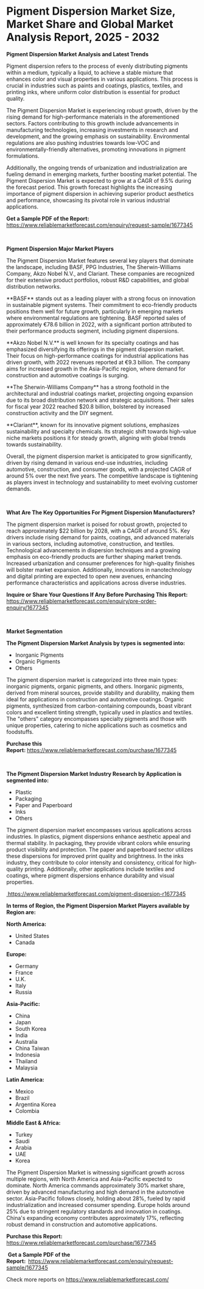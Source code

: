 <p><h1>Pigment Dispersion Market Size, Market Share and Global Market Analysis Report, 2025 - 2032</h1></p><p><strong>Pigment Dispersion Market Analysis and Latest Trends</strong></p>
<p><p>Pigment dispersion refers to the process of evenly distributing pigments within a medium, typically a liquid, to achieve a stable mixture that enhances color and visual properties in various applications. This process is crucial in industries such as paints and coatings, plastics, textiles, and printing inks, where uniform color distribution is essential for product quality.</p><p>The Pigment Dispersion Market is experiencing robust growth, driven by the rising demand for high-performance materials in the aforementioned sectors. Factors contributing to this growth include advancements in manufacturing technologies, increasing investments in research and development, and the growing emphasis on sustainability. Environmental regulations are also pushing industries towards low-VOC and environmentally-friendly alternatives, promoting innovations in pigment formulations.</p><p>Additionally, the ongoing trends of urbanization and industrialization are fueling demand in emerging markets, further boosting market potential. The Pigment Dispersion Market is expected to grow at a CAGR of 9.5% during the forecast period. This growth forecast highlights the increasing importance of pigment dispersion in achieving superior product aesthetics and performance, showcasing its pivotal role in various industrial applications.</p></p>
<p><strong>Get a Sample PDF of the Report:&nbsp;</strong> <a href="https://www.reliablemarketforecast.com/enquiry/request-sample/1677345?utm_campaign=3307&utm_medium=2&utm_source=Github&utm_content=ia&utm_term=31032025&utm_id=pigment-dispersion">https://www.reliablemarketforecast.com/enquiry/request-sample/1677345</a></p>
<p>&nbsp;</p>
<p><strong>Pigment Dispersion Major Market Players</strong></p>
<p><p>The Pigment Dispersion Market features several key players that dominate the landscape, including BASF, PPG Industries, The Sherwin-Williams Company, Akzo Nobel N.V., and Clariant. These companies are recognized for their extensive product portfolios, robust R&D capabilities, and global distribution networks.</p><p>**BASF** stands out as a leading player with a strong focus on innovation in sustainable pigment systems. Their commitment to eco-friendly products positions them well for future growth, particularly in emerging markets where environmental regulations are tightening. BASF reported sales of approximately €78.6 billion in 2022, with a significant portion attributed to their performance products segment, including pigment dispersions.</p><p>**Akzo Nobel N.V.** is well known for its specialty coatings and has emphasized diversifying its offerings in the pigment dispersion market. Their focus on high-performance coatings for industrial applications has driven growth, with 2022 revenues reported at €9.3 billion. The company aims for increased growth in the Asia-Pacific region, where demand for construction and automotive coatings is surging.</p><p>**The Sherwin-Williams Company** has a strong foothold in the architectural and industrial coatings market, projecting ongoing expansion due to its broad distribution network and strategic acquisitions. Their sales for fiscal year 2022 reached $20.8 billion, bolstered by increased construction activity and the DIY segment.</p><p>**Clariant**, known for its innovative pigment solutions, emphasizes sustainability and specialty chemicals. Its strategic shift towards high-value niche markets positions it for steady growth, aligning with global trends towards sustainability.</p><p>Overall, the pigment dispersion market is anticipated to grow significantly, driven by rising demand in various end-use industries, including automotive, construction, and consumer goods, with a projected CAGR of around 5% over the next five years. The competitive landscape is tightening as players invest in technology and sustainability to meet evolving customer demands.</p></p>
<p>&nbsp;</p>
<p><strong>What Are The Key Opportunities For Pigment Dispersion Manufacturers?</strong></p>
<p><p>The pigment dispersion market is poised for robust growth, projected to reach approximately $22 billion by 2028, with a CAGR of around 5%. Key drivers include rising demand for paints, coatings, and advanced materials in various sectors, including automotive, construction, and textiles. Technological advancements in dispersion techniques and a growing emphasis on eco-friendly products are further shaping market trends. Increased urbanization and consumer preferences for high-quality finishes will bolster market expansion. Additionally, innovations in nanotechnology and digital printing are expected to open new avenues, enhancing performance characteristics and applications across diverse industries.</p></p>
<p><strong>Inquire or Share Your Questions If Any Before Purchasing This Report:</strong> <a href="https://www.reliablemarketforecast.com/enquiry/pre-order-enquiry/1677345?utm_campaign=3307&utm_medium=2&utm_source=Github&utm_content=ia&utm_term=31032025&utm_id=pigment-dispersion">https://www.reliablemarketforecast.com/enquiry/pre-order-enquiry/1677345</a></p>
<p>&nbsp;</p>
<p><strong>Market Segmentation</strong></p>
<p><strong>The Pigment Dispersion Market Analysis by types is segmented into:</strong></p>
<p><ul><li>Inorganic Pigments</li><li>Organic Pigments</li><li>Others</li></ul></p>
<p><p>The pigment dispersion market is categorized into three main types: inorganic pigments, organic pigments, and others. Inorganic pigments, derived from mineral sources, provide stability and durability, making them ideal for applications in construction and automotive coatings. Organic pigments, synthesized from carbon-containing compounds, boast vibrant colors and excellent tinting strength, typically used in plastics and textiles. The "others" category encompasses specialty pigments and those with unique properties, catering to niche applications such as cosmetics and foodstuffs.</p></p>
<p><strong>Purchase this Report:&nbsp;</strong><a href="https://www.reliablemarketforecast.com/purchase/1677345?utm_campaign=3307&utm_medium=2&utm_source=Github&utm_content=ia&utm_term=31032025&utm_id=pigment-dispersion">https://www.reliablemarketforecast.com/purchase/1677345</a></p>
<p>&nbsp;</p>
<p><strong>The Pigment Dispersion Market Industry Research by Application is segmented into:</strong></p>
<p><ul><li>Plastic</li><li>Packaging</li><li>Paper and Paperboard</li><li>Inks</li><li>Others</li></ul></p>
<p><p>The pigment dispersion market encompasses various applications across industries. In plastics, pigment dispersions enhance aesthetic appeal and thermal stability. In packaging, they provide vibrant colors while ensuring product visibility and protection. The paper and paperboard sector utilizes these dispersions for improved print quality and brightness. In the inks industry, they contribute to color intensity and consistency, critical for high-quality printing. Additionally, other applications include textiles and coatings, where pigment dispersions enhance durability and visual properties.</p></p>
<p><a href="https://www.reliablemarketforecast.com/pigment-dispersion-r1677345?utm_campaign=3307&utm_medium=2&utm_source=Github&utm_content=ia&utm_term=31032025&utm_id=pigment-dispersion">&nbsp;https://www.reliablemarketforecast.com/pigment-dispersion-r1677345</a></p>
<p><strong>In terms of Region, the Pigment Dispersion Market Players available by Region are:</strong></p>
<p>
    <p> <strong> North America: </strong>
        <ul>
            <li>United States</li>
            <li>Canada</li>
        </ul>
        </p> 
    <p> <strong> Europe: </strong>
        <ul>
            <li>Germany</li>
            <li>France</li>
            <li>U.K.</li>
            <li>Italy</li>
            <li>Russia</li>
        </ul>
        </p> 
    <p> <strong> Asia-Pacific: </strong>
        <ul>
            <li>China</li>
            <li>Japan</li>
            <li>South Korea</li>
            <li>India</li>
            <li>Australia</li>
            <li>China Taiwan</li>
            <li>Indonesia</li>
            <li>Thailand</li>
            <li>Malaysia</li>
        </ul>
        </p> 
    <p> <strong> Latin America: </strong>
        <ul>
            <li>Mexico</li>
            <li>Brazil</li>
            <li>Argentina Korea</li>
            <li>Colombia</li>
        </ul>
        </p> 
    <p> <strong> Middle East & Africa: </strong>
        <ul>
            <li>Turkey</li>
            <li>Saudi</li>
            <li>Arabia</li>
            <li>UAE</li>
            <li>Korea</li>
        </ul>
    </p>
    </p>
<p><p>The Pigment Dispersion Market is witnessing significant growth across multiple regions, with North America and Asia-Pacific expected to dominate. North America commands approximately 30% market share, driven by advanced manufacturing and high demand in the automotive sector. Asia-Pacific follows closely, holding about 28%, fueled by rapid industrialization and increased consumer spending. Europe holds around 25% due to stringent regulatory standards and innovation in coatings. China's expanding economy contributes approximately 17%, reflecting robust demand in construction and automotive applications.</p></p>
<p><strong>Purchase this Report: </strong><a href="https://www.reliablemarketforecast.com/purchase/1677345?utm_campaign=3307&utm_medium=2&utm_source=Github&utm_content=ia&utm_term=31032025&utm_id=pigment-dispersion">https://www.reliablemarketforecast.com/purchase/1677345</a></p>
<p>&nbsp;<strong>Get a Sample PDF of the Report:&nbsp;&nbsp;</strong><a href="https://www.reliablemarketforecast.com/enquiry/request-sample/1677345?utm_campaign=3307&utm_medium=2&utm_source=Github&utm_content=ia&utm_term=31032025&utm_id=pigment-dispersion">https://www.reliablemarketforecast.com/enquiry/request-sample/1677345</a></p>
<p><strong></strong></p>
<p>Check more reports on <a href="https://www.reliablemarketforecast.com/?utm_campaign=3307&utm_medium=2&utm_source=Github&utm_content=ia&utm_term=31032025&utm_id=pigment-dispersion">https://www.reliablemarketforecast.com/</a></p>
